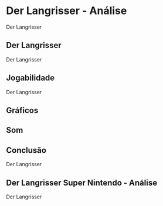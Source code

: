 ---
---

# Der Langrisser - Análise

Der Langrisser

## Der Langrisser

Der Langrisser

## Jogabilidade

Der Langrisser

## Gráficos


## Som

## Conclusão

Der Langrisser

## Der Langrisser Super Nintendo - Análise

Der Langrisser
